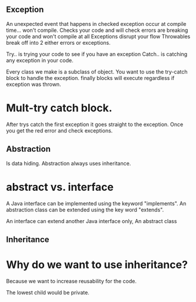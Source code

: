 ## Exception
An unexpected event that happens in 
checked exception occur at compile time... won't compile. Checks your code and will check 
errors are breaking your code and won't compile at all
Exceptions disrupt your flow
Throwables break off into 2 either errors or exceptions. 

Try.. is trying your code to see if you have an exception
Catch.. is catching any exception in your code. 

Every class we make is a subclass of object.
You want to use the try-catch block to handle the exception. 
finally blocks will execute regardless if exception was thrown.

# Mult-try catch block.
After trys catch the first exception it goes straight to the exception. 
Once you get the red error and check exceptions. 


## Abstraction
Is data hiding. 
Abstraction always uses inheritance. 

# abstract vs. interface 
A Java interface can be implemented using the keyword "implements".
An abstraction class can be extended using the key word "extends".

An interface can extend another Java interface only, 
An abstract class 
## Inheritance
# Why do we want to use inheritance? 
Because we want to increase reusability for the code.

The lowest child would be private. 
